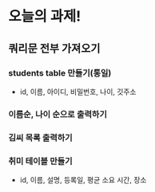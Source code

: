 # 오늘의 과제!

## 쿼리문 전부 가져오기

### students table 만들기(통일)

- id, 이름, 아이디, 비밀번호, 나이, 깃주소

### 이름순, 나이 순으로 출력하기

### 김씨 목록 출력하기

### 취미 테이블 만들기

- id, 이름, 설명, 등록일, 평균 소요 시간, 장소

